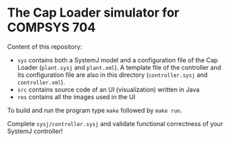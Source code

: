 # The Cap Loader simulator for COMPSYS 704

Content of this repository:
* `sys` contains both a SystemJ model and a configuration file of the Cap Loader (`plant.sysj` and `plant.xml`). A template file of the controller and its configuration file are also in this directory (`controller.sysj` and `controller.xml`).
* `src` contains source code of an UI (visualization) written in Java
* `res` contains all the images used in the UI

To build and run the program type `make` followed by `make run`.

Complete `sysj/controller.sysj` and validate functional correctness of your SystemJ controller!
